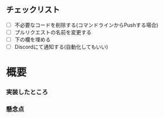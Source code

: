 ## チェックリスト

- [ ] 不必要なコードを削除する(コマンドラインからPushする場合)
- [ ] プルリクエストの名前を変更する
- [ ] 下の欄を埋める
- [ ] Discordにて通知する(自動化してもいい)

# 概要

### 実装したところ

### 懸念点
